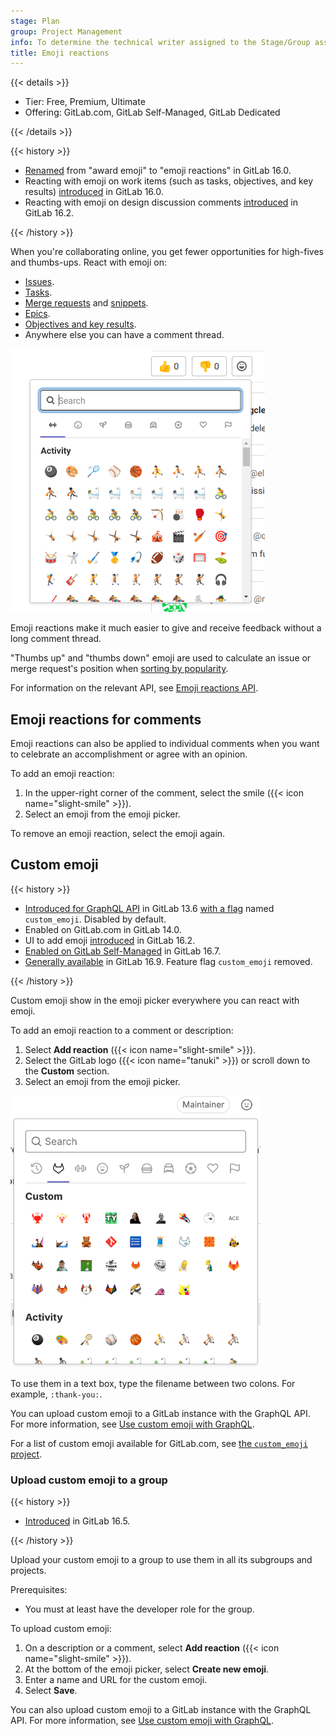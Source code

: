 ```yaml
---
stage: Plan
group: Project Management
info: To determine the technical writer assigned to the Stage/Group associated with this page, see https://handbook.gitlab.com/handbook/product/ux/technical-writing/#assignments
title: Emoji reactions
---
```


{{< details >}}

- Tier: Free, Premium, Ultimate
- Offering: GitLab.com, GitLab Self-Managed, GitLab Dedicated

{{< /details >}}

{{< history >}}

- [Renamed](https://gitlab.com/gitlab-org/gitlab/-/issues/409884) from "award emoji" to "emoji reactions" in GitLab 16.0.
- Reacting with emoji on work items (such as tasks, objectives, and key results) [introduced](https://gitlab.com/gitlab-org/gitlab/-/issues/393599) in GitLab 16.0.
- Reacting with emoji on design discussion comments [introduced](https://gitlab.com/gitlab-org/gitlab/-/issues/29756) in GitLab 16.2.

{{< /history >}}

When you're collaborating online, you get fewer opportunities for high-fives
and thumbs-ups. React with emoji on:

- [Issues](project/issues/_index.md).
- [Tasks](tasks.md).
- [Merge requests](project/merge_requests/_index.md) and [snippets](snippets.md).
- [Epics](group/epics/_index.md).
- [Objectives and key results](okrs.md).
- Anywhere else you can have a comment thread.

![Emoji reactions](img/award_emoji_select_v14_6.png)

Emoji reactions make it much easier to give and receive feedback without a long
comment thread.

"Thumbs up" and "thumbs down" emoji are used to calculate an issue or merge request's position when
[sorting by popularity](project/issues/sorting_issue_lists.md#sorting-by-popularity).

For information on the relevant API, see [Emoji reactions API](../api/emoji_reactions.md).

## Emoji reactions for comments

Emoji reactions can also be applied to individual comments when you want to
celebrate an accomplishment or agree with an opinion.

To add an emoji reaction:

1. In the upper-right corner of the comment, select the smile ({{< icon name="slight-smile" >}}).
1. Select an emoji from the emoji picker.

To remove an emoji reaction, select the emoji again.

## Custom emoji

{{< history >}}

- [Introduced for GraphQL API](https://gitlab.com/gitlab-org/gitlab/-/merge_requests/37911) in GitLab 13.6 [with a flag](../administration/feature_flags.md) named `custom_emoji`. Disabled by default.
- Enabled on GitLab.com in GitLab 14.0.
- UI to add emoji [introduced](https://gitlab.com/gitlab-org/gitlab/-/issues/333095) in GitLab 16.2.
- [Enabled on GitLab Self-Managed](https://gitlab.com/gitlab-org/gitlab/-/merge_requests/138969) in GitLab 16.7.
- [Generally available](https://gitlab.com/gitlab-org/gitlab/-/merge_requests/) in GitLab 16.9. Feature flag `custom_emoji` removed.

{{< /history >}}

Custom emoji show in the emoji picker everywhere you can react with emoji.

To add an emoji reaction to a comment or description:

1. Select **Add reaction** ({{< icon name="slight-smile" >}}).
1. Select the GitLab logo ({{< icon name="tanuki" >}}) or scroll down to the **Custom** section.
1. Select an emoji from the emoji picker.

![Custom emoji in emoji picker](img/custom_emoji_reactions_v16_2.png)

To use them in a text box, type the filename between two colons.
For example, `:thank-you:`.

You can upload custom emoji to a GitLab instance with the GraphQL API.
For more information, see [Use custom emoji with GraphQL](../api/graphql/custom_emoji.md).

For a list of custom emoji available for GitLab.com, see
[the `custom_emoji` project](https://gitlab.com/custom_emoji/custom_emoji/-/tree/main/img).

### Upload custom emoji to a group

{{< history >}}

- [Introduced](https://gitlab.com/gitlab-org/gitlab/-/merge_requests/128355) in GitLab 16.5.

{{< /history >}}

Upload your custom emoji to a group to use them in all its subgroups and projects.

Prerequisites:

- You must at least have the developer role for the group.

To upload custom emoji:

1. On a description or a comment, select **Add reaction** ({{< icon name="slight-smile" >}}).
1. At the bottom of the emoji picker, select **Create new emoji**.
1. Enter a name and URL for the custom emoji.
1. Select **Save**.

You can also upload custom emoji to a GitLab instance with the GraphQL API.
For more information, see [Use custom emoji with GraphQL](../api/graphql/custom_emoji.md).
